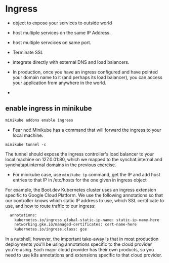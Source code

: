 # Ingress
- object to expose your services to outside world
- host multiple services on the same IP Address.
- host multiple servcices on same port. 
- Terminate SSL
- integrate directly with external DNS and load balancers.

- In production, once you have an ingress configured and have pointed your domain name to it (and perhaps its load balancer), you can access your application from anywhere in the world. 
- 


## enable ingress in minikube

```bash
minikube addons enable ingress
```

- Fear not! Minikube has a command that will forward the ingress to your local machine.

```
minikube tunnel -c
```

The tunnel should expose the ingress controller's load balancer to your local machine on 127.0.01:80, which we mapped to the synchat.internal and synchatapi.internal domains in the previous exercise.

- For minikube case, use `minikube ip` command, get the IP and add host entries to that IP in /etc/hosts for the one given in ingress object

For example, the Boot.dev Kubernetes cluster uses an ingress extension specific to Google Cloud Platform. We use the following annotations so that our controller knows which static IP address to use, which SSL certificate to use, and how to route traffic to our ingress:

```bash
  annotations:
    kubernetes.io/ingress.global-static-ip-name: static-ip-name-here
    networking.gke.io/managed-certificates: cert-name-here
    kubernetes.io/ingress.class: gce
```

In a nutshell, however, the important take-away is that in most production deployments you'll be using annotations specific to the cloud provider you're using. Each major cloud provider has their own products, so you need to use k8s annotations and extensions specific to that cloud provider.




